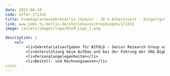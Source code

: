 ```yaml
---
date: 2023-08-10
code: offer-171332
title: Fremd­spra­chen­se­kre­tär*in (d/m/w) - 50 % Arbeits­zeit - Ent­gelt­gruppe 7 TV-L Ber­li­ner Hoch­schu­len
link: www.jobs.tu-berlin.de/stellenausschreibungen/171332
image: /assets/images/logo/RSiM_Logo_1.png

description: |
    <ul>
         <li>Sekre­ta­ri­ats­auf­ga­ben für BIFOLD - Senior Rese­arch Group von Pro­fes­so­rin Demir</li>
         <li>Unter­stüt­zung beim Auf­bau und bei der Füh­rung der SRG BigE­arth</li>
         <li>Per­so­nal­an­ge­le­gen­hei­ten</li>
         <li>Bestell- und Rech­nungs­we­sen</li>
</ul>
---
```

